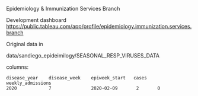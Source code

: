 Epidemiology & Immunization Services Branch

Development dashboard
https://public.tableau.com/app/profile/epidemiology.immunization.services.branch


Original data in 

data/sandiego_epideimilogy/SEASONAL_RESP_VIRUSES_DATA

columns:
```
disease_year	disease_week	epiweek_start	cases	weekly_admissions
2020	        7	            2020-02-09	     2	     0
```
